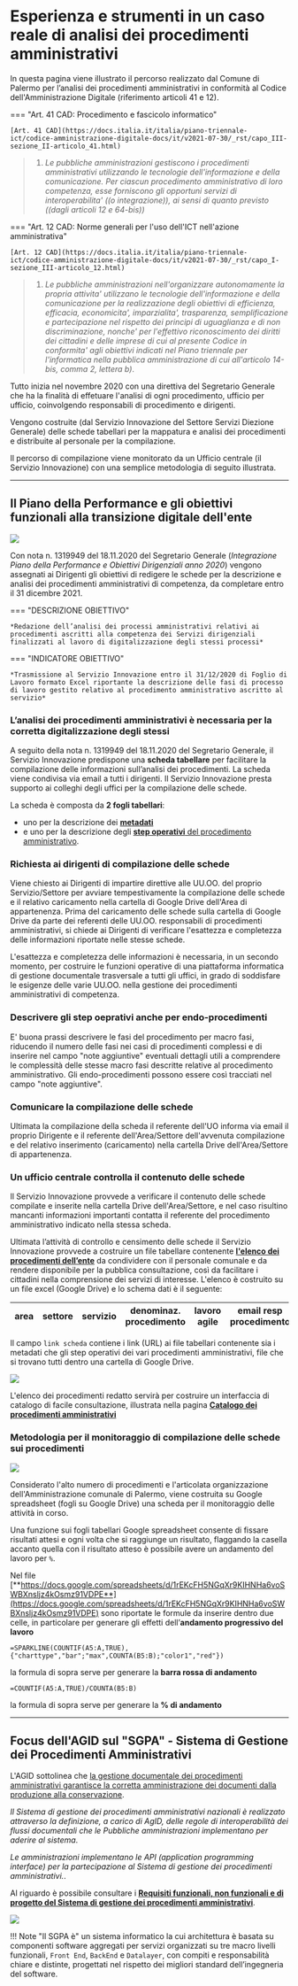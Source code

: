 # Esperienza e strumenti in un caso reale di analisi dei procedimenti amministrativi

In questa pagina viene illustrato il percorso realizzato dal Comune di Palermo per l’analisi dei procedimenti amministrativi in conformità al Codice dell'Amministrazione Digitale (riferimento articoli 41 e 12).

=== "Art. 41 CAD: Procedimento e fascicolo informatico"

    [Art. 41 CAD](https://docs.italia.it/italia/piano-triennale-ict/codice-amministrazione-digitale-docs/it/v2021-07-30/_rst/capo_III-sezione_II-articolo_41.html)
> 1.  *Le  pubbliche   amministrazioni   gestiscono   i   procedimenti amministrativi utilizzando le tecnologie  dell'informazione  e  della comunicazione.  Per  ciascun  procedimento  amministrativo  di   loro competenza,   esse    forniscono    gli    opportuni    servizi    di interoperabilita' ((o integrazione)), ai  sensi  di  quanto  previsto ((dagli articoli 12 e 64-bis))*

=== "Art. 12 CAD: Norme generali per l'uso dell'ICT nell'azione amministrativa"

    [Art. 12 CAD](https://docs.italia.it/italia/piano-triennale-ict/codice-amministrazione-digitale-docs/it/v2021-07-30/_rst/capo_I-sezione_III-articolo_12.html)
> 1. *Le pubbliche amministrazioni nell'organizzare  autonomamente  la propria attivita' utilizzano le tecnologie dell'informazione e  della comunicazione per la realizzazione  degli  obiettivi  di  efficienza, efficacia, economicita', imparzialita', trasparenza,  semplificazione e partecipazione nel rispetto dei principi di uguaglianza  e  di  non discriminazione, nonche' per l'effettivo riconoscimento  dei  diritti dei  cittadini  e  delle  imprese  di  cui  al  presente  Codice   in conformita'  agli  obiettivi  indicati  nel   Piano   triennale   per l'informatica nella  pubblica  amministrazione  di  cui  all'articolo 14-bis, comma 2, lettera b)*.  

Tutto inizia nel novembre 2020 con una direttiva del Segretario Generale che ha la finalità di effetuare l'analisi di ogni procedimento, ufficio per ufficio, coinvolgendo responsabili di procedimento e dirigenti.

Vengono costruite (dal Servizio Innovazione del Settore Servizi Diezione Generale) delle schede tabellari per la mappatura e analisi dei procedimenti e distribuite al personale per la compilazione. 

Il percorso di compilazione viene monitorato da un Ufficio centrale (il Servizio Innovazione) con una semplice metodologia di seguito illustrata.

---


## Il Piano della Performance e gli obiettivi funzionali alla transizione digitale dell'ente
![](https://user-images.githubusercontent.com/3757525/140095966-d8be3903-96e3-4c4a-930f-54059f3173dd.png)

Con nota n. 1319949 del 18.11.2020 del Segretario Generale (*Integrazione Piano della Performance e Obiettivi Dirigenziali anno 2020*) vengono assegnati ai Dirigenti gli obiettivi di redigere le schede per la descrizione e analisi dei procedimenti amministrativi di competenza, da completare entro il 31 dicembre 2021.


=== "DESCRIZIONE OBIETTIVO"

    *Redazione dell’analisi dei processi amministrativi relativi ai procedimenti ascritti alla competenza dei Servizi dirigenziali finalizzati al lavoro di digitalizzazione degli stessi processi*
    
=== "INDICATORE OBIETTIVO"

    *Trasmissione al Servizio Innovazione entro il 31/12/2020 di Foglio di Lavoro formato Excel riportante la descrizione delle fasi di processo di lavoro gestito relativo al procedimento amministrativo ascritto al servizio*


### L’analisi dei procedimenti amministrativi è necessaria per la corretta digitalizzazione degli stessi

A seguito della nota n. 1319949 del 18.11.2020 del Segretario Generale, il Servizio Innovazione predispone una **scheda tabellare** per facilitare la compilazione delle informazioni sull’analisi dei procedimenti. La scheda viene condivisa via email a tutti i dirigenti. Il Servizio Innovazione presta supporto ai colleghi degli uffici per la compilazione delle schede.

La scheda è composta da **2 fogli tabellari**:  

- uno per la descrizione dei [**metadati**](https://docs.google.com/spreadsheets/u/5/d/1XV_7czmMyndA1nJHRyRJC7rEgX_FspMl6NjVLpG-pmY/preview#gid=0) 
- e uno per la descrizione degli [**step operativi** del procedimento amministrativo](https://docs.google.com/spreadsheets/u/5/d/1XV_7czmMyndA1nJHRyRJC7rEgX_FspMl6NjVLpG-pmY/preview#gid=1645990221).


###  Richiesta ai dirigenti di compilazione delle schede

Viene chiesto ai Dirigenti di impartire direttive alle UU.OO. del proprio Servizio/Settore per avviare tempestivamente la compilazione delle schede e il relativo caricamento nella cartella di Google  Drive dell'Area di appartenenza. Prima del caricamento delle schede sulla cartella di Google Drive da parte dei referenti delle UU.OO. responsabili di procedimenti amministrativi, si chiede ai Dirigenti di verificare l'esattezza e completezza delle informazioni riportate nelle stesse schede. 

L'esattezza e completezza delle informazioni è necessaria, in un secondo momento, per costruire le funzioni operative di una piattaforma informatica di gestione documentale trasversale a tutti gli uffici, in grado di soddisfare le esigenze delle varie UU.OO. nella gestione dei procedimenti amministrativi di competenza.

### Descrivere gli step oeprativi anche per endo-procedimenti

E' buona prassi descrivere le fasi del procedimento per macro fasi, riducendo il numero delle fasi nei casi di procedimenti complessi e di inserire nel campo "note aggiuntive" eventuali dettagli utili a comprendere le complessità delle stesse macro fasi descritte relative al procedimento amministrativo. Gli endo-procedimenti possono essere così tracciati nel campo "note aggiuntive".

### Comunicare la compilazione delle schede

Ultimata la compilazione della scheda il referente dell'UO informa via email il proprio Dirigente e il referente dell'Area/Settore dell'avvenuta compilazione e del relativo inserimento (caricamento) nella cartella Drive dell'Area/Settore di appartenenza.


### Un ufficio centrale controlla il contenuto delle schede

Il Servizio Innovazione provvede a verificare il contenuto delle schede compilate e inserite nella cartella Drive dell'Area/Settore, e nel caso risultino mancanti informazioni importanti contatta il referente del procedimento amministrativo indicato nella stessa scheda. 

Ultimata l’attività di controllo e censimento delle schede il Servizio Innovazione provvede a costruire un file tabellare contenente [**l'elenco dei procedimenti dell’ente**](https://uo-transizionedigitalecomunepalermo.github.io/mappatura-procedimenti-amministrativi/mappatura-procedimenti/7-catalogo-procedimenti/) da condividere con il personale comunale e da rendere disponibile per la pubblica consultazione, così da facilitare i cittadini nella comprensione dei servizi di interesse. L'elenco è costruito su un file excel (Google Drive) e lo schema dati è il seguente:

|area|settore|servizio|denominaz. procedimento|lavoro agile|email resp procedimento|telefono info|link scheda|rif|
|--- |-------|--------|--------------------------|------------|-----------------------|-------------|-----------|---|

Il campo `link scheda` contiene i link (URL) ai file tabellari contenente sia i metadati che gli step operativi dei vari procedimenti amministrativi, file che si trovano tutti dentro una cartella di Google Drive.

![](https://user-images.githubusercontent.com/3757525/140100136-c1e67724-519c-415d-ae73-95cdc0f7d1d1.png)

L'elenco dei procedimenti redatto servirà per costruire un interfaccia di catalogo di facile consultazione, illustrata nella pagina [**Catalogo dei procedimenti amministrativi**](https://uo-transizionedigitalecomunepalermo.github.io/mappatura-procedimenti-amministrativi/mappatura-procedimenti/7-catalogo-procedimenti/)


### Metodologia per il monitoraggio di compilazione delle schede sui procedimenti
![](https://user-images.githubusercontent.com/3757525/140102164-f8de2de7-a44c-4e0d-af72-d93ddda718a7.png)

Considerato l'alto numero di procedimenti e l'articolata organizzazione dell'Amministrazione comunale di Palermo, viene costruita su Google spreadsheet (fogli su Google Drive) una scheda per il monitoraggio delle attività in corso.

Una funzione sui fogli tabellari Google spreadsheet consente di fissare risultati attesi e ogni volta che si raggiunge un risultato, flaggando la casella accanto quella con il risultato atteso è possibile avere un andamento del lavoro per `%`.

Nel file [**https://docs.google.com/spreadsheets/d/1rEKcFH5NGqXr9KIHNHa6voSWBXnsljz4kOsmz91VDPE**](https://docs.google.com/spreadsheets/d/1rEKcFH5NGqXr9KIHNHa6voSWBXnsljz4kOsmz91VDPE) 
sono riportate le formule da inserire dentro due celle, in particolare per generare gli effetti dell’**andamento progressivo del lavoro**

```
=SPARKLINE(COUNTIF(A5:A,TRUE),{"charttype","bar";"max",COUNTA(B5:B);"color1","red"})
```
la formula di sopra serve per generare la **barra rossa di andamento**

```
=COUNTIF(A5:A,TRUE)/COUNTA(B5:B)
```
la formula di sopra serve per generare la **% di andamento**

---

## Focus dell'AGID sul "SGPA" - Sistema di Gestione dei Procedimenti Amministrativi
L'AGID sottolinea che [la gestione documentale dei procedimenti amministrativi garantisce la corretta amministrazione dei documenti dalla produzione alla conservazione](https://www.agid.gov.it/it/piattaforme/sistema-gestione-procedimenti-amministrativi).

*Il Sistema di gestione dei procedimenti amministrativi nazionali è realizzato attraverso la definizione, a carico di AgID, delle regole di interoperabilità dei flussi documentali che le Pubbliche amministrazioni implementano per aderire al sistema*.

*Le amministrazioni implementano le API (application programming interface) per la partecipazione al Sistema di gestione dei procedimenti amministrativi.*.

Al riguardo è possibile consultare i [**Requisiti funzionali, non funzionali e di progetto del Sistema di gestione dei procedimenti amministrativi**](https://www.agid.gov.it/sites/default/files/repository_files/catalogo_pac/scheda_descrittiva_di_pto_agid_requisiti_sgpa_v1.0.pdf).

![](https://user-images.githubusercontent.com/42996217/141288038-5132a1d1-7d6f-4964-a1c4-65e89e821703.png)

!!! Note "Il SGPA è" 
    un sistema informatico la cui architettura è basata su componenti software aggregati per servizi organizzati su tre macro livelli funzionali, `Front End`, `BackEnd` e `Datalayer`, con compiti e responsabilità chiare e distinte, progettati nel rispetto dei migliori standard dell’ingegneria del software.
